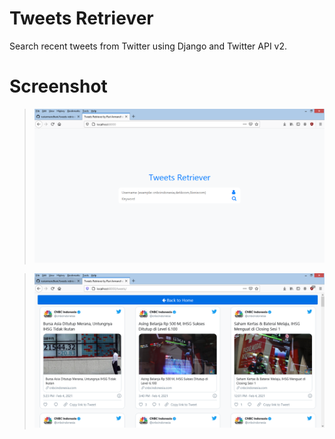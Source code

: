 # Tweets Retriever
Search recent tweets from Twitter using Django and Twitter API v2.

# Screenshot
> ![alt text](https://github.com/ruriarmandhani/tweets-retriever/blob/master/screenshot/tweets-retriever-1.PNG)

> ![alt text](https://github.com/ruriarmandhani/tweets-retriever/blob/master/screenshot/tweets-retriever-2.PNG)
